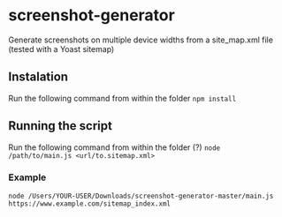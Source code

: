 # screenshot-generator
Generate screenshots on multiple device widths from a site_map.xml file (tested with a Yoast sitemap)

## Instalation 
Run the following command from within the folder
```npm install```

## Running the script 
Run the following command from within the folder (?)
```node /path/to/main.js <url/to.sitemap.xml>```

### Example

```node /Users/YOUR-USER/Downloads/screenshot-generator-master/main.js https://www.example.com/sitemap_index.xml```
